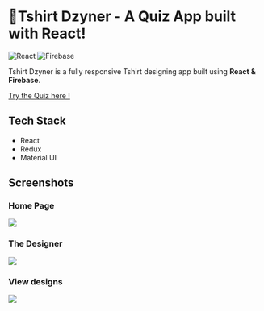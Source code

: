 # 🎽Tshirt Dzyner - A Quiz App built with React!

![React](https://img.shields.io/badge/React-17.0.2-61dafb)
![Firebase](https://img.shields.io/badge/Firebase-8.4.1-orange)


Tshirt Dzyner is a fully responsive Tshirt designing app built using **React & Firebase**.

[Try the Quiz here !](http://tshirtapp.vercel.app)


## Tech Stack

- React
- Redux
- Material UI


## Screenshots

### Home Page
<img src="https://github.com/theneoterik/TshirtApp/blob/master/public/homee.png" />

### The Designer
<img src="https://github.com/theneoterik/TshirtApp/blob/master/public/dash.png" />

### View designs
<img src="https://github.com/theneoterik/TshirtApp/blob/master/public/view.png" />

